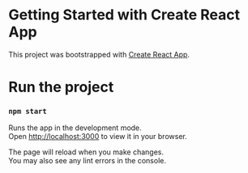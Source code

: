 # Getting Started with Create React App

This project was bootstrapped with [Create React App](https://github.com/facebook/create-react-app).

# Run the project
### `npm start`

Runs the app in the development mode.\
Open [http://localhost:3000](http://localhost:3000) to view it in your browser.

The page will reload when you make changes.\
You may also see any lint errors in the console.


